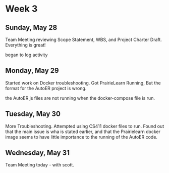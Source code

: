 # Week 3

## Sunday, May 28
Team Meeting reviewing Scope Statement, WBS, and Project Charter Draft. Everything is great! 

began to log activity

## Monday, May 29
Started work on Docker troubleshooting. Got PrairieLearn Running, But the format for the AutoER project is wrong.

the AutoER js files are not running when the docker-compose file is run.

## Tuesday, May 30
More Troubleshooting. Attempted using CS411 docker files to run. Found out that the main issue is wha is stated earlier, and that the Prairielearn docker image seems to have little importance to the running of the AutoER code.

## Wednesday, May 31
Team Meeting today - with scott.


